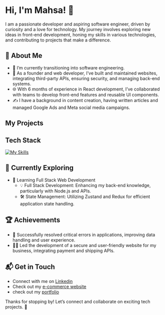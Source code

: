 # Hi, I'm Mahsa! 👋

I am a passionate developer and aspiring software engineer, driven by curiosity and a love for technology. My journey involves exploring new ideas in front-end development, honing my skills in various technologies, and contributing to projects that make a difference.


## 🚀 About Me

- 🔭 I’m currently transitioning into software engineering.
- 📝 As a founder and web developer, I’ve built and maintained websites, integrating third-party APIs, ensuring security, and managing back-end systems.
- 🌐 With 6 months of experience in React development, I’ve collaborated with teams to develop front-end features and reusable UI components.
- ✍️ I have a background in content creation, having written articles and managed Google Ads and Meta social media campaigns.

## My Projects


## Tech Stack
[![My Skills](https://skillicons.dev/icons?i=js,html,css,react,wordpress,firebase,nodejs)](https://skillicons.dev)

## 🌱 Currently Exploring

- 🚀 Learning Full Stack Web Development
  - 💡 Full Stack Development: Enhancing my back-end knowledge, particularly with Node.js and APIs.
  - 🛠️ State Management: Utilizing Zustand and Redux for efficient application state handling.

 ## 🏆 Achievements

- 🌟 Successfully resolved critical errors in applications, improving data handling and user experience.
- 👨‍💻 Led the development of a secure and user-friendly website for my business, integrating payment and shipping APIs.

## 📬 Get in Touch

- Connect with me on [Linkedin](https://www.linkedin.com/in/mahsa-pesaran/)
- Check out my [e-commerce website](https://hunar.com.au/)
- check out my [portfolio](http://mahsapesaran.com/)



Thanks for stopping by! Let’s connect and collaborate on exciting tech projects. 🚀



<!--

Here are some ideas to get you started:

- 🔭 I’m currently working on ...
- 🌱 I’m currently learning ...
- 👯 I’m looking to collaborate on ...
- 🤔 I’m looking for help with ...
- 💬 Ask me about ...
- 📫 How to reach me: ...
- 😄 Pronouns: ...
- ⚡ Fun fact: ...
-->
